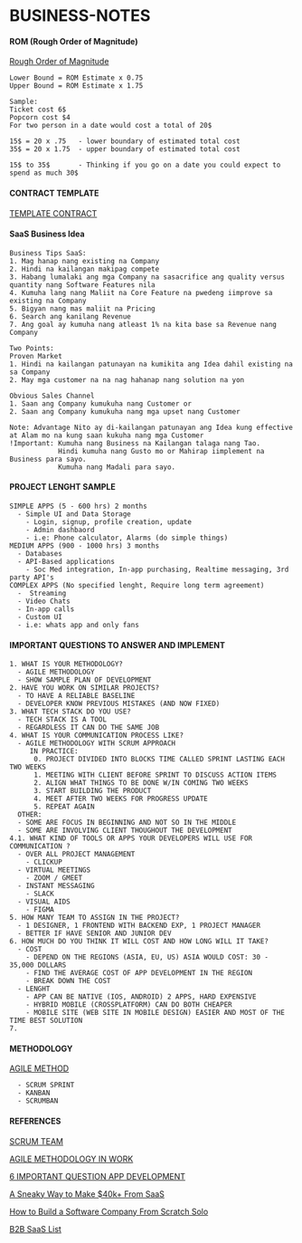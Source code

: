# BUSINESS-NOTES
#### ROM (Rough Order of Magnitude)
[Rough Order of Magnitude](https://www.freecodecamp.org/news/what-is-a-rom-price-and-cost-estimate-2)
```
Lower Bound = ROM Estimate x 0.75
Upper Bound = ROM Estimate x 1.75

Sample: 
Ticket cost 6$
Popcorn cost $4
For two person in a date would cost a total of 20$

15$ = 20 x .75   - lower boundary of estimated total cost
35$ = 20 x 1.75  - upper boundary of estimated total cost

15$ to 35$       - Thinking if you go on a date you could expect to spend as much 30$
```
#### CONTRACT TEMPLATE
[TEMPLATE CONTRACT](https://www.lawinsider.com/search?q=web+development&_index=contract)

#### SaaS Business Idea
```
Business Tips SaaS:
1. Mag hanap nang existing na Company
2. Hindi na kailangan makipag compete
3. Habang lumalaki ang mga Company na sasacrifice ang quality versus quantity nang Software Features nila
4. Kumuha lang nang Maliit na Core Feature na pwedeng iimprove sa existing na Company
5. Bigyan nang mas maliit na Pricing
6. Search ang kanilang Revenue
7. Ang goal ay kumuha nang atleast 1% na kita base sa Revenue nang Company

Two Points:
Proven Market
1. Hindi na kailangan patunayan na kumikita ang Idea dahil existing na sa Company
2. May mga customer na na nag hahanap nang solution na yon

Obvious Sales Channel
1. Saan ang Company kumukuha nang Customer or
2. Saan ang Company kumukuha nang mga upset nang Customer

Note: Advantage Nito ay di-kailangan patunayan ang Idea kung effective at Alam mo na kung saan kukuha nang mga Customer
!Important: Kumuha nang Business na Kailangan talaga nang Tao.
            Hindi kumuha nang Gusto mo or Mahirap iimplement na Business para sayo.
            Kumuha nang Madali para sayo.
```
#### PROJECT LENGHT SAMPLE
```
SIMPLE APPS (5 - 600 hrs) 2 months
  - Simple UI and Data Storage
    - Login, signup, profile creation, update
    - Admin dashbaord
    - i.e: Phone calculator, Alarms (do simple things)
MEDIUM APPS (900 - 1000 hrs) 3 months
  - Databases
  - API-Based applications
    - Soc Med integration, In-app purchasing, Realtime messaging, 3rd party API's
COMPLEX APPS (No specified lenght, Require long term agreement)
  -  Streaming
  - Video Chats
  - In-app calls
  - Custom UI
  - i.e: whats app and only fans

```
#### IMPORTANT QUESTIONS TO ANSWER AND IMPLEMENT
```
1. WHAT IS YOUR METHODOLOGY? 
  - AGILE METHODOLOGY
  - SHOW SAMPLE PLAN OF DEVELOPMENT
2. HAVE YOU WORK ON SIMILAR PROJECTS? 
  - TO HAVE A RELIABLE BASELINE
  - DEVELOPER KNOW PREVIOUS MISTAKES (AND NOW FIXED)
3. WHAT TECH STACK DO YOU USE? 
  - TECH STACK IS A TOOL
  - REGARDLESS IT CAN DO THE SAME JOB
4. WHAT IS YOUR COMMUNICATION PROCESS LIKE? 
  - AGILE METHODOLOGY WITH SCRUM APPROACH
     IN PRACTICE:
      0. PROJECT DIVIDED INTO BLOCKS TIME CALLED SPRINT LASTING EACH TWO WEEKS
      1. MEETING WITH CLIENT BEFORE SPRINT TO DISCUSS ACTION ITEMS
      2. ALIGN WHAT THINGS TO BE DONE W/IN COMING TWO WEEKS
      3. START BUILDING THE PRODUCT
      4. MEET AFTER TWO WEEKS FOR PROGRESS UPDATE
      5. REPEAT AGAIN
  OTHER:
  - SOME ARE FOCUS IN BEGINNING AND NOT SO IN THE MIDDLE
  - SOME ARE INVOLVING CLIENT THOUGHOUT THE DEVELOPMENT
4.1. WHAT KIND OF TOOLS OR APPS YOUR DEVELOPERS WILL USE FOR COMMUNICATION ? 
  - OVER ALL PROJECT MANAGEMENT
    - CLICKUP
  - VIRTUAL MEETINGS
    - ZOOM / GMEET
  - INSTANT MESSAGING
    - SLACK
  - VISUAL AIDS
    - FIGMA
5. HOW MANY TEAM TO ASSIGN IN THE PROJECT? 
  - 1 DESIGNER, 1 FRONTEND WITH BACKEND EXP, 1 PROJECT MANAGER
  - BETTER IF HAVE SENIOR AND JUNIOR DEV
6. HOW MUCH DO YOU THINK IT WILL COST AND HOW LONG WILL IT TAKE?
  - COST
    - DEPEND ON THE REGIONS (ASIA, EU, US) ASIA WOULD COST: 30 - 35,000 DOLLARS
    - FIND THE AVERAGE COST OF APP DEVELOPMENT IN THE REGION
    - BREAK DOWN THE COST
  - LENGHT 
    - APP CAN BE NATIVE (IOS, ANDROID) 2 APPS, HARD EXPENSIVE
    - HYBRID MOBILE (CROSSPLATFORM) CAN DO BOTH CHEAPER
    - MOBILE SITE (WEB SITE IN MOBILE DESIGN) EASIER AND MOST OF THE TIME BEST SOLUTION
7. 
```
#### METHODOLOGY
[AGILE METHOD](https://www.wrike.com/project-management-guide/faq/what-is-agile-methodology-in-project-management/)
```
  - SCRUM SPRINT
  - KANBAN
  - SCRUMBAN
```
#### REFERENCES
[SCRUM TEAM](https://www.wrike.com/scrum-guide/scrum-team-roles/)

[AGILE METHODOLOGY IN WORK](https://www.wrike.com/blog/8-attitudes-guaranteed-to-sink-your-agile-projects/)

[6 IMPORTANT QUESTION APP DEVELOPMENT](https://www.youtube.com/watch?v=I6rKBr-s1tQ)

[A Sneaky Way to Make $40k+ From SaaS](https://youtu.be/38f6Vp3fO3o)

[How to Build a Software Company From Scratch Solo](https://youtu.be/_6lMB7H_6O0)

[B2B SaaS List](https://growthlist.co/b2b-saas)
